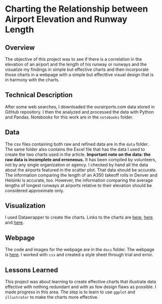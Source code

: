 # Charting the Relationship between Airport Elevation and Runway Length
## Overview
The objective of this project was to see if there is a correlation in the elevation of an airport and the length of his runway or runways and the visualize my findings in simple but effective charts and then incorporate those charts in a webpage with a simple but effecttive visual design that is in harmony with the charts.
## Technical Description
After some web searches, I downloaded the ourairports.com data stored in GitHub repository. I then the analyzed and processed the data with Python and Pandas. Notebooks for this work are in the `notebooks` folder.
## Data
The csv files containing both raw and refined data are in the `data` folder. The same folder also contains the Excel file that has the data I used to create the two charts used in the article. **Important note on the data: the raw data is incomplete and erroneous.** It has been compiled by volunteers, not by any single organization or agency. I checked by hand all the data about the airports featured in the scatter plot. That data should be accurate. The information comparing the length of an A350 takeoff rolls in Denver and Helsinki is accurate, too. However, the information comparing the average lengths of longest runways at airports relative to their elevation should be considered approximate only. 
## Visualization
 I used Datawrapper to create the charts. Links to the charts are [here](https://datawrapper.dwcdn.net/hoMvN/4/), [here](https://datawrapper.dwcdn.net/iqOs1/3/) and [here](https://datawrapper.dwcdn.net/qk42g/3/).
 ## Webpage
The code and images for the webpage are in the `docs` folder. The webpage is [here](https://juhanarossi.github.io/high_elevation_airports-runways/). I worked with `css` and created a style sheet through trial and error.
## Lessons Learned
This project was about learning to create effective charts that illustrate data effective with nothing redundant and with as few design flaws as possible. I made progress in this area. The step is to learn to use `ggplot` and `illustrator` to make the charts more effective.